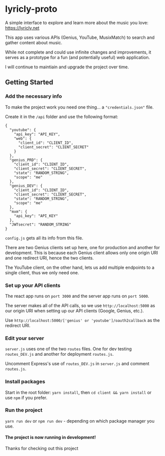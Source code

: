 # lyricly-proto
A simple interface to explore and learn more about the music you love: https://lyricly.net

This app uses various APIs (Genius, YouTube, MusixMatch) to search and gather content about music.

While not complete and could use infinite changes and improvements, it serves as a prototype for a fun (and potentially useful) web application.

I will continue to maintiain and upgrade the project over time.

## Getting Started
### Add the necessary info

To make the project work you need one thing... a `"credentials.json"` file.

Create it in the `/api` folder and use the following format:

```
{
  "youtube": {
    "api_key": "API_KEY",
    "web": {
      "client_id": "CLIENT_ID",
      "client_secret": "CLIENT_SECRET"
    }
  },
  "genius_PRD": {
    "client_id": "CLIENT_ID",
    "client_secret": "CLIENT_SECRET",
    "state": "RANDOM_STRING",
    "scope": "me"
  },
  "genius_DEV": {
    "client_id": "CLIENT_ID",
    "client_secret": "CLIENT_SECRET",
    "state": "RANDOM_STRING",
    "scope": "me"
  },
  "mxm": {
    "api_key": "API_KEY"
  },
  "JWTsecret": "RANDOM_STRING"
}
```

`config.js` gets all its info from this file.

There are two Genius clients set up here, one for production and another for development. This is because each Genius client allows only one origin URI and one redirect URI, hence the two clients. 

The YouTube client, on the other hand, lets us add multiple endpoints to a single client, thus we only need one.

### Set up your API clients

The react app runs on `port 3000` and the server app runs on `port 5000`.

The server makes all of the API calls, so we use `http://localhost:5000` as our origin URI when setting up our API clients (Google, Genius, etc.). 

Use `http://localhost:5000/['genius' or 'youtube']/oauth2callback` as the redirect URI.

### Edit your server

`server.js` uses one of the two `routes` files. One for dev testing `routes_DEV.js` and another for deployment `routes.js`.

Uncomment Express's use of `routes_DEV.js` in `server.js` and comment `routes.js`.

### Install packages
Start in the root folder: `yarn install`, then `cd client && yarn install` or use `npm` if you prefer.

### Run the project
`yarn run dev` or `npm run dev` - depending on which package manager you use.

#### The project is now running in development!

Thanks for checking out this project
